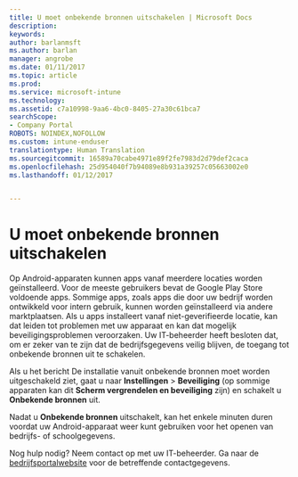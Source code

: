 ```yaml
---
title: U moet onbekende bronnen uitschakelen | Microsoft Docs
description: 
keywords: 
author: barlanmsft
ms.author: barlan
manager: angrobe
ms.date: 01/11/2017
ms.topic: article
ms.prod: 
ms.service: microsoft-intune
ms.technology: 
ms.assetid: c7a10998-9aa6-4bc0-8405-27a30c61bca7
searchScope:
- Company Portal
ROBOTS: NOINDEX,NOFOLLOW
ms.custom: intune-enduser
translationtype: Human Translation
ms.sourcegitcommit: 16589a70cabe4971e89f2fe7983d2d79def2caca
ms.openlocfilehash: 25d954040f7b94089e8b931a39257c05663002e0
ms.lasthandoff: 01/12/2017


---
```


# <a name="you-need-to-turn-off-unknown-sources"></a>U moet onbekende bronnen uitschakelen

Op Android-apparaten kunnen apps vanaf meerdere locaties worden geïnstalleerd. Voor de meeste gebruikers bevat de Google Play Store voldoende apps. Sommige apps, zoals apps die door uw bedrijf worden ontwikkeld voor intern gebruik, kunnen worden geïnstalleerd via andere marktplaatsen. Als u apps installeert vanaf niet-geverifieerde locatie, kan dat leiden tot problemen met uw apparaat en kan dat mogelijk beveiligingsproblemen veroorzaken. Uw IT-beheerder heeft besloten dat, om er zeker van te zijn dat de bedrijfsgegevens veilig blijven, de toegang tot onbekende bronnen uit te schakelen.

Als u het bericht De installatie vanuit onbekende bronnen moet worden uitgeschakeld ziet, gaat u naar **Instellingen** > **Beveiliging** (op sommige apparaten kan dit **Scherm vergrendelen en beveiliging** zijn) en schakelt u **Onbekende bronnen** uit.

Nadat u **Onbekende bronnen** uitschakelt, kan het enkele minuten duren voordat uw Android-apparaat weer kunt gebruiken voor het openen van bedrijfs- of schoolgegevens.

Nog hulp nodig? Neem contact op met uw IT-beheerder. Ga naar de [bedrijfsportalwebsite](http://portal.manage.microsoft.com) voor de betreffende contactgegevens.

